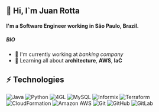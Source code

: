 ## 👋 Hi, I`m Juan Rotta

#### I'm a Software Engineer working in São Paulo, Brazil.

##### BIO
- 🏢 I'm currently working at *banking company*
- 🌱 Learning all about **architecture**, **AWS**, **IaC**  

## ⚡ Technologies
![Java](https://img.shields.io/badge/-Java-E34A86?style=flat-square&logo=java)
![Python](https://img.shields.io/badge/-Python-black?style=flat-square&logo=Python)
![4GL](https://img.shields.io/badge/-4GL-blue?style=flat-square&logo=ibm)
![MySQL](https://img.shields.io/badge/-MySQL-4479A1?style=flat-square&logo=mysql)
![Informix](https://img.shields.io/badge/-Informix-blue?style=flat-square&logo=ibm)
![Terraform](https://img.shields.io/badge/-Terraform-7B42BC?style=flat-square&logo=terraform)
![CloudFormation](https://img.shields.io/badge/CloudFormation-green?style=flat-square&logo=amazon-aws)
![Amazon AWS](https://img.shields.io/badge/Amazon%20AWS-232F3E?style=flat-square&logo=amazon-aws)
![Git](https://img.shields.io/badge/-Git-black?style=flat-square&logo=git)
![GitHub](https://img.shields.io/badge/-GitHub-181717?style=flat-square&logo=github)
![GitLab](https://img.shields.io/badge/-GitLab-FCA121?style=flat-square&logo=gitlab)

<!---
juanrtt/juanrtt is a ✨ special ✨ repository because its `README.md` (this file) appears on your GitHub profile.
You can click the Preview link to take a look at your changes.
--->
